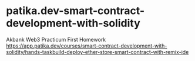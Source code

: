 # patika.dev-smart-contract-development-with-solidity
Akbank Web3 Practicum First Homework<br/>
https://app.patika.dev/courses/smart-contract-development-with-solidity/hands-taskbuild-deploy-ether-store-smart-contract-with-remix-ide
